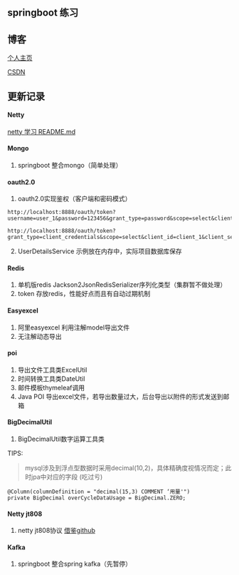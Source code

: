 ## springboot 练习

## 博客
[个人主页](https://acloudyh.github.io/categories/)

[CSDN](https://blog.csdn.net/yanghao937170)

## 更新记录

#### Netty
[netty 学习 README.md](./module-netty/README.md)
 

#### Mongo
1. springboot 整合mongo（简单处理）

#### oauth2.0
1. oauth2.0实现鉴权（客户端和密码模式）
```
http://localhost:8888/oauth/token?username=user_1&password=123456&grant_type=password&scope=select&client_id=client_2&client_secret=123456

http://localhost:8888/oauth/token?grant_type=client_credentials&scope=select&client_id=client_1&client_secret=123456
```
2. UserDetailsService 示例放在内存中，实际项目数据库保存

#### Redis
1. 单机版redis Jackson2JsonRedisSerializer序列化类型（集群暂不做处理）
2. token 存放redis，性能好点而且有自动过期机制

#### Easyexcel
1. 阿里easyexcel 利用注解model导出文件
2. 无注解动态导出

#### poi
1. 导出文件工具类ExcelUtil
2. 时间转换工具类DateUtil
3. 邮件模板thymeleaf调用
4. Java POI 导出excel文件，若导出数量过大，后台导出以附件的形式发送到邮箱


#### BigDecimalUtil
1. BigDecimalUtil数字运算工具类

TIPS:
 > mysql涉及到浮点型数据时采用decimal(10,2)，具体精确度视情况而定；此时jpa中对应的字段 (吃过亏)
```
@Column(columnDefinition = "decimal(15,3) COMMENT ‘用量'")
private BigDecimal overCycleDataUsage = BigDecimal.ZERO;
```

#### Netty jt808
1. netty jt808协议 [借鉴github](https://github.com/hylexus/jt-808-protocol)

#### Kafka
1. springboot 整合spring kafka（先暂停）

